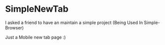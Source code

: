 # SimpleNewTab
I asked a friend to have an maintain a simple project (Being Used In Simple-Browser)

Just a Mobile new tab page :)
